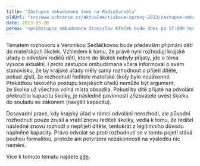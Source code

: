 ```yaml
---
title: "Zástupce ombudsmana dnes na Radiožurnálu"
oldUrl: "src/www.ochrance.cz/aktualne/tiskove-zpravy-2013/zastupce-ombudsmana-dnes-na-radiozurnalu"
date: 2013-05-28
perex: "<p>Zástupce ombudsmana Stanislav Křeček bude dnes po 17:00h hostem pořadu Dvacet minut Radiožurnálu.</p>"
---
```


<!-- imported from the old website -->

<p>Tématem rozhovoru s Veronikou Sedláčkovou bude především přijímání dětí do mateřských školek. Vzhledem k tomu, že právě nyní rozhodují krajské úřady o odvolání rodičů dětí, které do školek nebyly přijaty, jde o téma vysoce aktuální. I proto zástupce ombudsmana včera informoval o svém stanovisku, že by krajské úřady měly samy rozhodnout o přijetí dítěte, pokud zjistí, že rozhodnutí ředitele mateřské školy bylo nezákonné. Překážkou takového postupu krajských úřadů nemůže být argument, že školka už všechna volná místa obsadila. Pokud by dítě přijaté na odvolání překročilo kapacitu školky, je následně povinností zřizovatele uvést školku do souladu se zákonem (navýšit kapacitu).</p><p>Dosavadní praxe, kdy krajský úřad v rámci odvolání nerozhodl, ale původní rozhodnutí pouze zrušil a vrátil znovu řediteli školky, vedla k tomu, že ředitel následně znovu rozhodl o nepřijetí dítěte, tentokrát z legitimního důvodu naplněné kapacity. Právo odvolat se proti rozhodnutí se v tomto pojetí stává pouhou formalitou, protože ani potvrzení nezákonnosti na výsledku nic nemění.</p><p>Více k tomuto tématu najdete <a href="http://www.ochrance.cz/tiskove-zpravy/tiskove-zpravy-2013/dite-lze-prijmout-do-skolky-i-nad-kapacitu-mist/" target="_blank">zde</a>.</p>
